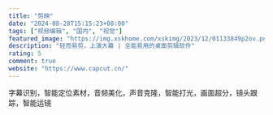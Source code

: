 ```yaml
---
title: "剪映"
date: "2024-08-28T15:15:23+08:00"
tags: ["视频编辑", "国内", "视觉"]
featured_image: "https://img.xskhome.com/xskimg/2023/12/01133849p2ov.png"
description: "轻而易剪，上演大幕 | 全能易用的桌面剪辑软件"
rating: 5
comment: true
website: "https://www.capcut.cn/"
---
```


字幕识别，智能定位素材，音频美化，声音克隆，智能打光，画面超分，镜头跟踪，智能运镜